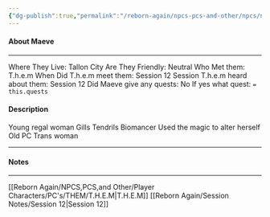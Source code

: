 ```yaml
---
{"dg-publish":true,"permalink":"/reborn-again/npcs-pcs-and-other/npcs/neutral/maeve/"}
---
```



#### About Maeve
---
Where They Live: Tallon City 
Are They Friendly: Neutral
Who Met them: T.h.e.m
When Did T.h.e.m meet them: Session 12
Session T.h.e.m heard about them: Session 12
Did Maeve give any quests: No
	If yes what quest: `= this.quests`


#### Description
Young regal woman 
Gills 
Tendrils 
Biomancer 
Used the magic to alter herself 
Old PC
Trans woman 

---

#### Notes
---

[[Reborn Again/NPCS,PCS,and Other/Player Characters/PC's/THEM/T.H.E.M\|T.H.E.M]]
[[Reborn Again/Session Notes/Session 12\|Session 12]]

